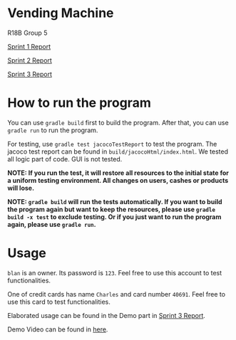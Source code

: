 # Vending Machine

R18B Group 5

[Sprint 1 Report](https://github.sydney.edu.au/SOFT2412-2020S2/R18B-Group5-VendingMachine/blob/master/Sprint1Report.md)

[Sprint 2 Report](https://github.sydney.edu.au/SOFT2412-2020S2/R18B-Group5-VendingMachine/blob/master/Sprint2Report.md)

[Sprint 3 Report](https://github.sydney.edu.au/SOFT2412-2020S2/R18B-Group5-VendingMachine/blob/master/Sprint3Report.md)

# How to run the program

You can use `gradle build` first to build the program. After that, you can use `gradle run` to run the program.

For testing, use `gradle test jacocoTestReport` to test the program. The jacoco test report can be found in `build/jacocoHtml/index.html`. We tested all logic part of code. GUI is not tested.

**NOTE: If you run the test, it will restore all resources to the initial state for a uniform testing environment. All changes on users, cashes or products will lose.**

**NOTE: `gradle build` will run the tests automatically. If you want to build the program again but want to keep the resources, please use `gradle build -x test` to exclude testing. Or if you just want to run the program again, please use `gradle run`.**

# Usage

`blan` is an owner. Its password is `123`. Feel free to use this account to test functionalities.

One of credit cards has name `Charles` and card number `40691`. Feel free to use this card to test functionalities.

Elaborated usage can be found in the Demo part in [Sprint 3 Report](https://github.sydney.edu.au/SOFT2412-2020S2/R18B-Group5-VendingMachine/blob/master/Sprint3Report.md#demo).

Demo Video can be found in [here](https://drive.google.com/file/d/1oJh5g9-3mkF9J4Bx8wsgP_gNsFWXzBlz/view?usp=sharing).

